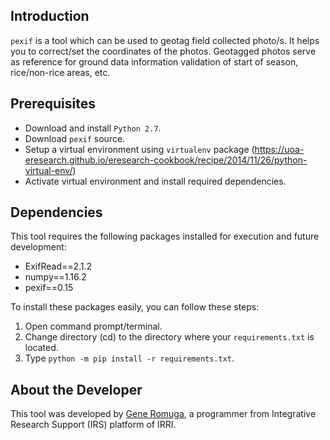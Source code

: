 ## Introduction

`pexif` is a tool which can be used to geotag field collected photo/s. It helps you to correct/set the coordinates of the photos.
Geotagged photos serve as reference for ground data information validation of start of season, rice/non-rice areas, etc.

## Prerequisites
* Download and install `Python 2.7`. 
* Download `pexif` source.
* Setup a virtual environment using `virtualenv` package (https://uoa-eresearch.github.io/eresearch-cookbook/recipe/2014/11/26/python-virtual-env/)
* Activate virtual environment and install required dependencies.

## Dependencies
This tool requires the following packages installed for execution and future development: 
* ExifRead==2.1.2
* numpy==1.16.2
* pexif==0.15

To install these packages easily, you can follow these steps:
1) Open command prompt/terminal.
2) Change directory (cd) to the directory where your `requirements.txt` is located.
3) Type `python -m pip install -r requirements.txt`.

## About the Developer
This tool was developed by [Gene Romuga](https://github.com/generomuga), a programmer from Integrative Research Support (IRS) platform of IRRI.
